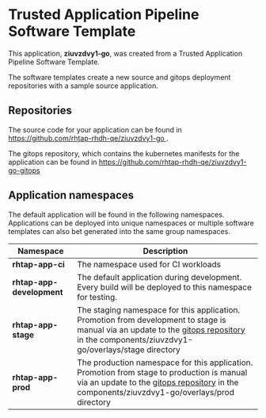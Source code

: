 # Trusted Application Pipeline Software Template

This application, **ziuvzdvy1-go**, was created from a Trusted Application Pipeline Software Template.

The software templates create a new source and gitops deployment repositories with a sample source application. 

## Repositories

The source code for your application can be found in [https://github.com/rhtap-rhdh-qe/ziuvzdvy1-go ](https://github.com/rhtap-rhdh-qe/ziuvzdvy1-go ).
 
The gitops repository, which contains the kubernetes manifests for the application can be found in 
[https://github.com/rhtap-rhdh-qe/ziuvzdvy1-go-gitops ](https://github.com/rhtap-rhdh-qe/ziuvzdvy1-go-gitops ) 

## Application namespaces 

The default application will be found in the following namespaces. Applications can be deployed into unique namespaces or multiple software templates can also bet generated into the same group namespaces.  

|  Namespace   |  Description   |  
| -------- | -------- |
| **rhtap-app-ci** | The namespace used for CI workloads |
| **rhtap-app-development** | The default application during development. Every build will be deployed to this namespace for testing. |
| **rhtap-app-stage** | The staging namespace for this application. Promotion from development to stage is manual via an update to the [gitops repository](https://github.com/rhtap-rhdh-qe/ziuvzdvy1-go-gitops ) in the components/ziuvzdvy1-go/overlays/stage directory |
| **rhtap-app-prod** | The production namespace for this application. Promotion from stage to production is manual via an update to the [gitops repository](https://github.com/rhtap-rhdh-qe/ziuvzdvy1-go-gitops ) in the components/ziuvzdvy1-go/overlays/prod directory |